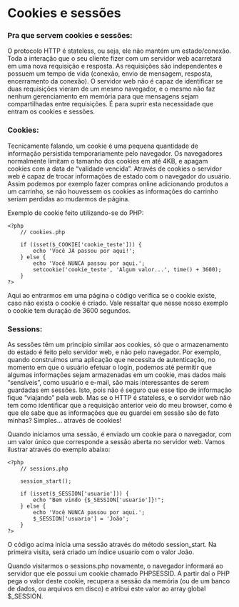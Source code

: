 # Cookies e sessões

### Pra que servem cookies e sessões:

O protocolo HTTP é stateless, ou seja, ele não mantém um estado/conexão. Toda a interação que o seu cliente fizer com um servidor web acarretará em uma nova requisição e resposta.
As requisições são independentes e possuem um tempo de vida (conexão, envio de mensagem, resposta, encerramento da conexão). O servidor web não é capaz de identificar se duas requisições vieram de um mesmo navegador, e o mesmo não faz nenhum gerenciamento em memória para que mensagens sejam compartilhadas entre requisições.
É para suprir esta necessidade que entram os cookies e sessões.

### Cookies:

Tecnicamente falando, um cookie é uma pequena quantidade de informação persistida temporariamente pelo navegador. Os navegadores normalmente limitam o tamanho dos cookies em até 4KB, e apagam cookies com a data de “validade vencida”.
Através de cookies o servidor web é capaz de trocar informações de estado com o navegador do usuário.
Assim podemos por exemplo fazer compras online adicionando produtos a um carrinho, se não houvessem os cookies as informações do carrinho seriam perdidas ao mudarmos de página.

Exemplo de cookie feito utilizando-se do PHP:

    <?php
        // cookies.php
    ​
        if (isset($_COOKIE['cookie_teste'])) {
            echo 'Você JÁ passou por aqui!';
        } else {
            echo 'Você NUNCA passou por aqui.';
            setcookie('cookie_teste', 'Algum valor...', time() + 3600);
        }
    ?>


Aqui ao entrarmos em uma página o código verifica se o cookie existe, caso não exista o cookie é criado.
Vale ressaltar que nesse nosso exemplo o cookie tem duração de 3600 segundos.

### Sessions:

As sessões têm um princípio similar aos cookies, só que o armazenamento do estado é feito pelo servidor web, e não pelo navegador.
Por exemplo, quando construímos uma aplicação que necessita de autenticação, no momento em que o usuário efetuar o login, podemos até permitir que algumas informações sejam armazenadas em um cookie, mas dados mais “sensíveis”, como usuário e e-mail, são mais interessantes de serem guardadas em sessões. Isto, pois não é seguro que esse tipo de informação fique “viajando” pela web.
Mas se o HTTP é stateless, e o servidor web não tem como identificar que a requisição anterior veio do meu browser, como é que ele sabe que as informações que eu guardei em sessão são de fato minhas? Simples… através de cookies!

Quando iniciamos uma sessão, é enviado um cookie para o navegador, com um valor único que corresponde a sessão aberta no servidor web. Vamos ilustrar através do exemplo abaixo:

    <?php
        // sessions.php
    ​
        session_start();
    ​
        if (isset($_SESSION['usuario'])) {
            echo "Bem vindo {$_SESSION['usuario']}!";
        } else {
            echo 'Você NUNCA passou por aqui.';
            $_SESSION['usuario'] = 'João';
        }
    ?>


O código acima inicia uma sessão através do método session_start. Na primeira visita, será criado um índice usuario com o valor João.

Quando visitarmos o sessions.php novamente, o navegador informará ao servidor que ele possui um cookie chamado PHPSESSID. A partir daí o PHP pega o valor deste cookie, recupera a sessão da memória (ou de um banco de dados, ou arquivos em disco) e atribui este valor ao array global $_SESSION.